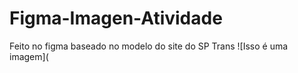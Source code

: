 # Figma-Imagen-Atividade
Feito no figma baseado no modelo do site do SP Trans 
![Isso é uma imagem](
